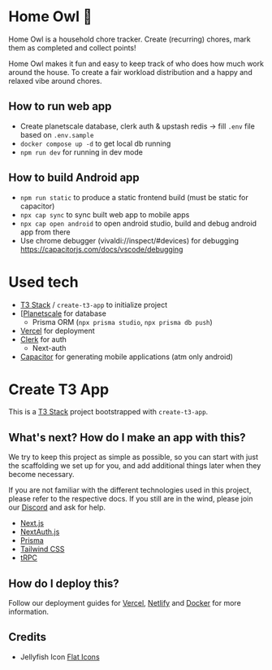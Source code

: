 # Home Owl 🦉

Home Owl is a household chore tracker. Create (recurring) chores, mark them as completed and collect points!

Home Owl makes it fun and easy to keep track of who does how much work around the house. To create a fair workload distribution and a happy and relaxed vibe around chores.


## How to run web app
* Create planetscale database, clerk auth & upstash redis -> fill `.env` file based on `.env.sample`
* `docker compose up -d` to get local db running
* `npm run dev` for running in dev mode


## How to build Android app
* `npm run static` to produce a static frontend build (must be static for capacitor)
* `npx cap sync` to sync built web app to mobile apps
* `npx cap open android` to open android studio, build and debug android app from there
* Use chrome debugger (vivaldi://inspect/#devices) for debugging https://capacitorjs.com/docs/vscode/debugging

<!-- Notes to self
* https://youtu.be/YkOSUVzOAA4

* Find a hosted database service (maybe supabase?) with automated backups
  * https://www.prisma.io/docs/guides/database/supabase
  * https://authjs.dev/reference/adapter/supabase

* Consider Flutter for all frontends..?
  -->

<!--
TODOs:
* Make page pretty on mobile
* Make skipping chores snappier (remove delay from update function, but only for skipping)
* Add an export-all-data button
* Allow setting custom names?

Stretch goals:
* Add chore-edit-history (for tracking and undoing)
* Build a mobile / desktop app?
  * Consider https://capacitorjs.com / https://github.com/emadgit/create-t3-mobile-app
 -->

# Used tech

-   [T3 Stack](https://create.t3.gg/) / `create-t3-app` to initialize project
-   [[Planetscale](https://planetscale.com) for database
    -   Prisma ORM (`npx prisma studio`, `npx prisma db push`)
-   [Vercel](vercel.com) for deployment
-   [Clerk](https://clerk.com) for auth
    -   Next-auth
-   [Capacitor](https://capacitorjs.com/) for generating mobile applications (atm only android)


# Create T3 App

This is a [T3 Stack](https://create.t3.gg/) project bootstrapped with `create-t3-app`.

## What's next? How do I make an app with this?

We try to keep this project as simple as possible, so you can start with just the scaffolding we set up for you, and add additional things later when they become necessary.

If you are not familiar with the different technologies used in this project, please refer to the respective docs. If you still are in the wind, please join our [Discord](https://t3.gg/discord) and ask for help.

-   [Next.js](https://nextjs.org)
-   [NextAuth.js](https://next-auth.js.org)
-   [Prisma](https://prisma.io)
-   [Tailwind CSS](https://tailwindcss.com)
-   [tRPC](https://trpc.io)

## How do I deploy this?

Follow our deployment guides for [Vercel](https://create.t3.gg/en/deployment/vercel), [Netlify](https://create.t3.gg/en/deployment/netlify) and [Docker](https://create.t3.gg/en/deployment/docker) for more information.


## Credits
* Jellyfish Icon [Flat Icons](https://www.flaticon.com/free-icons/jellyfish)
